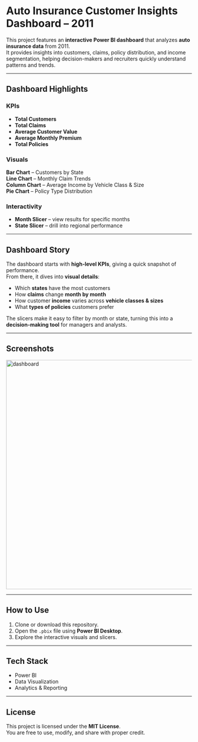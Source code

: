 # Auto Insurance Customer Insights Dashboard – 2011

This project features an **interactive Power BI dashboard** that analyzes **auto insurance data** from 2011.  
It provides insights into customers, claims, policy distribution, and income segmentation, helping decision-makers and recruiters quickly understand patterns and trends.

---

## Dashboard Highlights

### KPIs
- **Total Customers**
- **Total Claims**
- **Average Customer Value**
- **Average Monthly Premium**
- **Total Policies**

### Visuals
**Bar Chart** – Customers by State  
**Line Chart** – Monthly Claim Trends  
**Column Chart** – Average Income by Vehicle Class & Size  
**Pie Chart** – Policy Type Distribution  

### Interactivity
- **Month Slicer** – view results for specific months  
- **State Slicer** – drill into regional performance  

---

## Dashboard Story

The dashboard starts with **high-level KPIs**, giving a quick snapshot of performance.  
From there, it dives into **visual details**:
- Which **states** have the most customers  
- How **claims** change **month by month**  
- How customer **income** varies across **vehicle classes & sizes**  
- What **types of policies** customers prefer  

The slicers make it easy to filter by month or state, turning this into a **decision-making tool** for managers and analysts.

---

## Screenshots
<img width="1034" height="620" alt="dashboard" src="https://github.com/user-attachments/assets/efa1f2b5-76e5-4696-b7ec-bf06cd3d5e93" />

---

## How to Use
1. Clone or download this repository.  
2. Open the `.pbix` file using **Power BI Desktop**.  
3. Explore the interactive visuals and slicers.  

---

## Tech Stack
- Power BI  
- Data Visualization  
- Analytics & Reporting  

---

## License
This project is licensed under the **MIT License**.  
You are free to use, modify, and share with proper credit.

